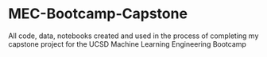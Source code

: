 # MEC-Bootcamp-Capstone
All code, data, notebooks created and used in the process of completing my capstone project for the UCSD Machine Learning Engineering Bootcamp
